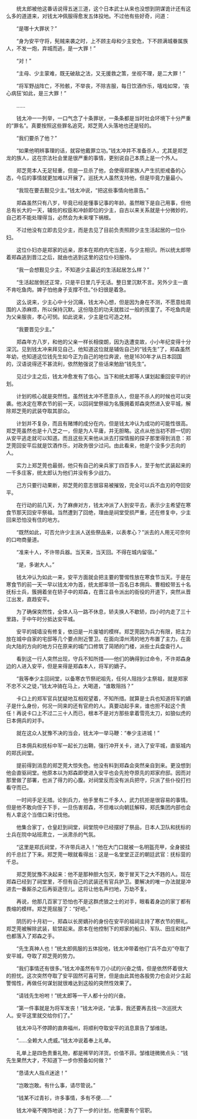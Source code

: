 　　统太郎被他这番话说得五迷三道，这个日本武士从来也没想到阴谋诡计还有这么多的道道来，对钱太冲佩服得愈发五体投地。不过他有些好奇，问道：

　　“是哪十大罪状？”

　　“身为安平守将，髡贼来袭之时，上不顾主母和少主安危，下不顾满城眷属族人，不发一炮，弃城而逃，是一大罪！”

　　“对！”

　　“主母、少主蒙难，既无破敌之法，又无援救之策，坐视不理，是二大罪！”

　　“将军野战阵亡，不殓骸，不举丧，不除吉服，每日饮酒作乐，嘻戏如常，‘丧心病狂’如此，是三大罪！”

　　……

　　钱太冲一一列举，一口气念了十条罪状，一条条都是当时社会环境下十分严重的“罪名”。真要按照这些罪名追究，郑芝莞人头落地也还是轻的。

　　“我们要杀了他？”

　　“如果他明辨事理的话，就容他戴罪立功。”钱太冲并不准备杀人，尤其是郑芝龙的族人，这在宗法社会里是很严重的事情，更别说自己本质上是一个外人。

　　郑芝莞本人无足轻重，但是一旦杀了他，会使得郑家族人产生抗拒戒备的心态，今后的事情就更加难以开展了。巡抚大人虽然支持他，但是毕竟力量最小。

　　“我现在要去觐见少主。”钱太冲说，“把这些事情向他禀告。”

　　郑森虽然只有八岁，毕竟已经是懂事记事的年龄。虽然眼下是自己用事，但他总有长大的一天，辅佐的权臣和冲龄即位的少主，自古以来关系就是十分微妙的，自己若不能处理得当，必然会为未来埋下祸根。

　　不过他没有立即去见少主，而是去见了目前负责照顾少主生活起居的一位仆妇。

　　这位仆妇亦是郑家的远亲，原本在郑府内宅当差，与少主相识。所以统太郎带着郑森逃到晋江之后，就由也逃到这里的这位仆妇服侍。

　　“我一会想觐见少主，不知道少主最近的生活起居怎么样？”

　　“生活起居倒还正常，只是平日里几乎无话。整日里沉默不言。另外少主一直不肯吃鱼肉。婢子怕他身子支撑不住。”仆妇很是着急。

　　这么说来，少主心中十分沉痛，钱太冲心想，但是因为身在不测，不愿意给周围的人添麻烦，所以保持沉默。这份隐忍的功夫就胜过一般的孩童了。不吃鱼肉是为父亲服丧，孝心可悯。如此说来，少主是位可造之材。

　　“我要晋见少主。”

　　郑森年方八岁，和他的父亲一样长相俊朗，因为迭遭变故，小小年纪变得十分深沉。见到钱太冲来拜见自己，他知道这位就是辅佐自己的“钱先生”了，郑森虽然年幼，也知道这位钱先生如今正为自己的地位奔波，他是1630年才从日本回国的，汉语说得还不甚流利，依然勉强说了些话来勉励“钱先生”。

　　见过少主之后，钱太冲愈发有了信心。当下和统太郎等人谋划起重回安平的计划。

　　计划的核心就是突然性。虽然钱太冲不愿意杀人，但是不杀人的时候也可以突袭。他决定在寒衣节的前一天，以回祠堂祭祖为名簇拥着郑森突然进入安平城，解除郑芝莞的武装夺取其部众。

　　计划并不复杂，而且有赌博的成分在内，但是钱太冲认为成功的可能性很高。郑芝莞虽然也是十八芝之一，但是为人平庸，并无胆略。这点从他当初不顾一切的从安平逃走就可以知道。而且这些天来他从派去打探情报的探子那里得到消息：郑芝莞回安平后就是饮酒作乐，对政务很少过问。由此看来，他是个没多少志向的人。

　　实力上郑芝莞也最弱，他只有自己的亲兵家丁四百多人，至于匆忙武装起来的一千多庄客，统太郎认为他们并没有多少战力。

　　己方只要行动果断，郑芝莞的意志很容易被摧毁，完全可以兵不血刃的夺回安平。

　　在行动的前几天，为了麻痹对方，钱太冲派了人到安平去，表示少主希望在寒食节那天回安平祭祖。当然遭到了回绝，理由是祠堂受损严重，还在修复中，少主回来恐怕没有住的地方。

　　“既然如此，可否允许少主派人送些祭品来，以表孝心？”派去的人用无可奈何的口吻商量道。

　　“准来十人，不许带兵器。当天来，当天回。不得在城内留宿。”

　　“是，多谢大人。”

　　钱太冲认为如此一来，安平方面就会把主要的警惕性放在寒食节当天。于是在寒食节的前一天一早以钱太冲为首，统太郎率领一百名日本佣兵、曹相蛟带五十名抚标士兵，簇拥着坐在轿子中的郑森，在晋江县令派出的衙役的开道下，突然从晋江出发，直趋安平。

　　为了确保突然性，全体人马一路不休息，轿夫换人不歇轿，四小时内走了三十里路，于中午时分抵达安平城。

　　安平的城墙没有修复，依旧是一片废墟的模样。郑芝莞因为兵力有限，把主力放在城中自家的宅邸等几个要点附近警卫。在面向漳州湾的地方布置了主力。在面向大陆的方向的地方只在原来的城门口修筑了简陋的门楼，派些士兵盘查行人。

　　看到这一行人突然出现，守兵不知所措——他们的确得到过命令，不许郑森身边的人进入安平，但是来得是郑森本人，将军的嫡子。

　　“我等奉少主回祠堂，以备寒衣节祭祀祖先，任何人阻挡少主祭祖，就是郑家不忠不义之徒，”钱太冲骑在马上，大喝道，“谁敢阻挡？”

　　卡口上的郑军官兵犹疑地互相观望着，不知所措。就算是士兵也知道将军的嫡子是什么身份，何况一同来的还有官府的人。真要动起手来，谁也担不起这个责任！再说卡口上不过二三十人而已，根本不是对方那些拿着雪亮太刀，如狼似虎的日本佣兵的对手。

　　就在这众人犹豫不决的当会，钱太冲一举马鞭：“奉少主进城！”

　　日本佣兵和抚标中军一起长刀出鞘，强行冲开关卡，进入了安平城，直驱城内的郑氏祠堂。

　　提前得到消息的郑芝莞大惊失色。他没有料到郑森会突然亲自到来。更没想到他会直驱祠堂。他原本以为郑森即使进入安平也会先抢夺原先的郑家府邸。因而对那里做了部署，也派了得力的心腹。对祠堂反而没有派兵把守，只派了些仆役打扫看守而已。

　　一时间手足无措。论到兵力，他手里有二千多人，武力抗拒是很容易的事情。但是他不敢向侄子下手，一旦伤害郑森，不但难以向朝廷解释，郑氏集团内部也会有人拿这个当借口来讨伐他。

　　他集合家丁，仓皇赶到祠堂，祠堂院中已经摆好了祭品，日本人卫队和抚标的士兵在院中站班肃立，一派肃杀的气氛。

　　“这里是郑氏祠堂，不许带兵进入！”他在大门口就被一名明盔亮甲，全身披挂的千总拦了下来。郑芝莞一眼就看得出：这是一名堂堂正正的朝廷武官：抚标营的千总。

　　郑芝莞犹豫不决起来：他不是那种胆大包天，敢于冒天下之大不韪的人。现在郑森已经到了祠堂里，不但有自己的武装还有官兵护卫。要解决的唯一办法就是冲进去一番厮杀之后再驱逐侄儿。这将让他名声扫地，万劫不复。

　　再说，他那几百家丁恐怕也不是这群虎狼之士的对手，眼看着身边的家丁都有畏缩的模样。郑芝莞屈服了：“好吧。”

　　阴历的十月初一，郑森以长房嫡孙的身份在安平的祖祠主持了寒衣节的祭礼。郑芝莞被解除武装，软禁起来。原本在他控制下的郑家的船只、军队、田庄和财产也都落入了郑森之手。

　　“先生真神人也！”统太郎佩服的五体投地，钱太冲带着他们“兵不血刃”夺取了安平城，夺取了郑芝莞的势力。

　　“我们事情还有很多。”钱太冲虽然有牛刀小试的兴奋之情，但是依然怀着很大的担忧。这次突然夺取了安平固然可喜可贺，但是由此其他各股势力也会对少主起警惕性，再做任何谋划就很难达到这般的突然性效果了。

　　“请钱先生吩咐！”统太郎等一干人都十分的兴奋。

　　“第一件事就是为将军发丧！”钱太冲说，“此事，我还要再去找一次巡抚大人。安平这里就交给你们了。”

　　钱太冲马不停蹄的直奔福州，将顺利夺取安平的消息禀告了邹维琏。

　　“……全赖大人虎威。”钱太冲说着奉上礼单。

　　礼单上是四色贵重礼物，都是稀罕的洋货。价值不菲。邹维琏微微点头：“钱先生果然大才，不知道下一步你预备如何做？”

　　“恳请大人指点迷途！”

　　“岂敢岂敢。有什么事，请尽管说。”

　　“钱某不过青衫，许多事情，多有不便……”

　　钱太冲毫不掩饰地说：为了下一步的计划，他需要有个官职。
